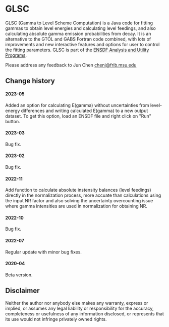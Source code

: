 # GLSC

GLSC (Gamma to Level Scheme Computation) is a Java code for fitting gammas to obtain level energies and calculating level feedings, and also calculating absolute gamma emission probabilities from decay. It is an alternative to the GTOL and GABS Fortran code combined, with lots of improvements and new interactive features and options for user to control the fitting parameters. GLSC is part of the [ENSDF Analysis and Utility Programs](https://nds.iaea.org/public/ensdf_pgm/).

Please address any feedback to Jun Chen chenj@frib.msu.edu

## Change history

#### 2023-05
Added an option for calculating E(gamma) without uncertainties from level-energy differences and writing calculated E(gamma) to a new output dataset. To get this option, load an ENSDF file and right click on "Run" button. 

#### 2023-03
Bug fix.

#### 2023-02
Bug fix.

#### 2022-11
Add function to calculate absolute instensity balances (level feedings) directly in the normalization process, more accuate than calculations using the input NR factor and also solving the uncertainty overcounting issue where gamma intensities are used in normalization for obtaining NR.

#### 2022-10
Bug fix.

#### 2022-07
Regular update with minor bug fixes. 

#### 2020-04
Beta version.

## Disclaimer

Neither the author nor anybody else makes any warranty, express or implied, or assumes any legal liability or responsibility for the accuracy, completeness or usefulness of any information disclosed, or represents that its use would not infringe privately owned rights.

